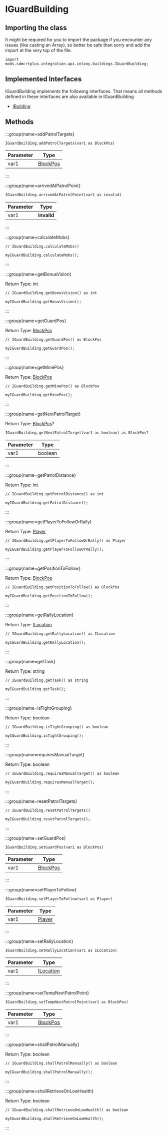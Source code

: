 # IGuardBuilding

## Importing the class

It might be required for you to import the package if you encounter any issues (like casting an Array), so better be safe than sorry and add the import at the very top of the file.
```zenscript
import mods.sdmcrtplus.integration.api.colony.buildings.IGuardBuilding;
```


## Implemented Interfaces
IGuardBuilding implements the following interfaces. That means all methods defined in these interfaces are also available in IGuardBuilding

- [IBuilding](/mods/sdmcrtplus/integration/minecolonies/api/colony/buildings/IBuilding)

## Methods

:::group{name=addPatrolTargets}

```zenscript
IGuardBuilding.addPatrolTargets(var1 as BlockPos)
```

| Parameter |                    Type                     |
|-----------|---------------------------------------------|
| var1      | [BlockPos](/vanilla/api/util/math/BlockPos) |


:::

:::group{name=arrivedAtPatrolPoint}

```zenscript
IGuardBuilding.arrivedAtPatrolPoint(var1 as invalid)
```

| Parameter |    Type     |
|-----------|-------------|
| var1      | **invalid** |


:::

:::group{name=calculateMobs}

```zenscript
// IGuardBuilding.calculateMobs()

myIGuardBuilding.calculateMobs();
```

:::

:::group{name=getBonusVision}

Return Type: int

```zenscript
// IGuardBuilding.getBonusVision() as int

myIGuardBuilding.getBonusVision();
```

:::

:::group{name=getGuardPos}

Return Type: [BlockPos](/vanilla/api/util/math/BlockPos)

```zenscript
// IGuardBuilding.getGuardPos() as BlockPos

myIGuardBuilding.getGuardPos();
```

:::

:::group{name=getMinePos}

Return Type: [BlockPos](/vanilla/api/util/math/BlockPos)

```zenscript
// IGuardBuilding.getMinePos() as BlockPos

myIGuardBuilding.getMinePos();
```

:::

:::group{name=getNextPatrolTarget}

Return Type: [BlockPos](/vanilla/api/util/math/BlockPos)?

```zenscript
IGuardBuilding.getNextPatrolTarget(var1 as boolean) as BlockPos?
```

| Parameter |  Type   |
|-----------|---------|
| var1      | boolean |


:::

:::group{name=getPatrolDistance}

Return Type: int

```zenscript
// IGuardBuilding.getPatrolDistance() as int

myIGuardBuilding.getPatrolDistance();
```

:::

:::group{name=getPlayerToFollowOrRally}

Return Type: [Player](/vanilla/api/entity/type/player/Player)

```zenscript
// IGuardBuilding.getPlayerToFollowOrRally() as Player

myIGuardBuilding.getPlayerToFollowOrRally();
```

:::

:::group{name=getPositionToFollow}

Return Type: [BlockPos](/vanilla/api/util/math/BlockPos)

```zenscript
// IGuardBuilding.getPositionToFollow() as BlockPos

myIGuardBuilding.getPositionToFollow();
```

:::

:::group{name=getRallyLocation}

Return Type: [ILocation](/mods/sdmcrtplus/integration/minecolonies/api/colony/requestsystem/location/ILocation)

```zenscript
// IGuardBuilding.getRallyLocation() as ILocation

myIGuardBuilding.getRallyLocation();
```

:::

:::group{name=getTask}

Return Type: string

```zenscript
// IGuardBuilding.getTask() as string

myIGuardBuilding.getTask();
```

:::

:::group{name=isTightGrouping}

Return Type: boolean

```zenscript
// IGuardBuilding.isTightGrouping() as boolean

myIGuardBuilding.isTightGrouping();
```

:::

:::group{name=requiresManualTarget}

Return Type: boolean

```zenscript
// IGuardBuilding.requiresManualTarget() as boolean

myIGuardBuilding.requiresManualTarget();
```

:::

:::group{name=resetPatrolTargets}

```zenscript
// IGuardBuilding.resetPatrolTargets()

myIGuardBuilding.resetPatrolTargets();
```

:::

:::group{name=setGuardPos}

```zenscript
IGuardBuilding.setGuardPos(var1 as BlockPos)
```

| Parameter |                    Type                     |
|-----------|---------------------------------------------|
| var1      | [BlockPos](/vanilla/api/util/math/BlockPos) |


:::

:::group{name=setPlayerToFollow}

```zenscript
IGuardBuilding.setPlayerToFollow(var1 as Player)
```

| Parameter |                       Type                       |
|-----------|--------------------------------------------------|
| var1      | [Player](/vanilla/api/entity/type/player/Player) |


:::

:::group{name=setRallyLocation}

```zenscript
IGuardBuilding.setRallyLocation(var1 as ILocation)
```

| Parameter |                                                Type                                                |
|-----------|----------------------------------------------------------------------------------------------------|
| var1      | [ILocation](/mods/sdmcrtplus/integration/minecolonies/api/colony/requestsystem/location/ILocation) |


:::

:::group{name=setTempNextPatrolPoint}

```zenscript
IGuardBuilding.setTempNextPatrolPoint(var1 as BlockPos)
```

| Parameter |                    Type                     |
|-----------|---------------------------------------------|
| var1      | [BlockPos](/vanilla/api/util/math/BlockPos) |


:::

:::group{name=shallPatrolManually}

Return Type: boolean

```zenscript
// IGuardBuilding.shallPatrolManually() as boolean

myIGuardBuilding.shallPatrolManually();
```

:::

:::group{name=shallRetrieveOnLowHealth}

Return Type: boolean

```zenscript
// IGuardBuilding.shallRetrieveOnLowHealth() as boolean

myIGuardBuilding.shallRetrieveOnLowHealth();
```

:::


